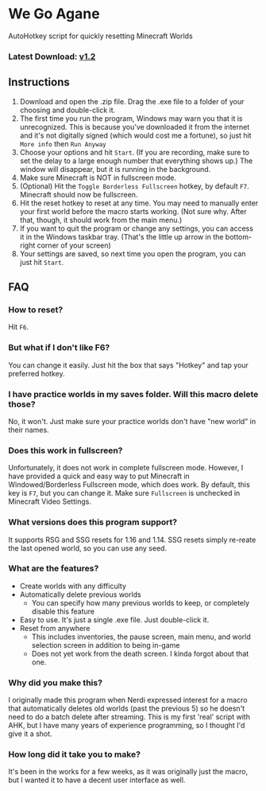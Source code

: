 # We Go Agane
AutoHotkey script for quickly resetting Minecraft Worlds

### Latest Download: [v1.2](https://github.com/digilog-d/we-go-agane/releases)

## Instructions
1. Download and open the .zip file. Drag the .exe file to a folder of your choosing and double-click it.
2. The first time you run the program, Windows may warn you that it is unrecognized. This is because you've downloaded it from the internet and it's not digitally signed (which would cost me a fortune), so just hit ```More info``` then ```Run Anyway```
3. Choose your options and hit ```Start```. (If you are recording, make sure to set the delay to a large enough number that everything shows up.) The window will disappear, but it is running in the background.
5. Make sure Minecraft is NOT in fullscreen mode.
6. (Optional) Hit the ```Toggle Borderless Fullscreen``` hotkey, by default ```F7```. Minecraft should now be fullscreen.
7. Hit the reset hotkey to reset at any time. You may need to manually enter your first world before the macro starts working. (Not sure why. After that, though, it should work from the main menu.)
8. If you want to quit the program or change any settings, you can access it in the Windows taskbar tray. (That's the little up arrow in the bottom-right corner of your screen)
9. Your settings are saved, so next time you open the program, you can just hit ```Start```.

## FAQ

### How to reset?
Hit ```F6```.

### But what if I don't like F6?
You can change it easily. Just hit the box that says "Hotkey" and tap your preferred hotkey.

### I have practice worlds in my saves folder. Will this macro delete those?
No, it won't. Just make sure your practice worlds don't have "new world" in their names.

### Does this work in fullscreen?
Unfortunately, it does not work in complete fullscreen mode. However, I have provided a quick and easy way to put Minecraft in Windowed/Borderless Fullscreen mode, which does work. By default, this key is ```F7```, but you can change it. Make sure ```Fullscreen``` is unchecked in Minecraft Video Settings.

### What versions does this program support?
It supports RSG and SSG resets for 1.16 and 1.14. SSG resets simply re-reate the last opened world, so you can use any seed.

### What are the features?
- Create worlds with any difficulty
- Automatically delete previous worlds
  - You can specify how many previous worlds to keep, or completely disable this feature
- Easy to use. It's just a single .exe file. Just double-click it.
- Reset from anywhere
  - This includes inventories, the pause screen, main menu, and world selection screen in addition to being in-game
  - Does not yet work from the death screen. I kinda forgot about that one.

### Why did you make this?
I originally made this program when Nerdi expressed interest for a macro that automatically deletes old worlds (past the previous 5) so he doesn't need to do a batch delete after streaming. This is my first 'real' script with AHK, but I have many years of experience programming, so I thought I'd give it a shot.

### How long did it take you to make?
It's been in the works for a few weeks, as it was originally just the macro, but I wanted it to have a decent user interface as well.
